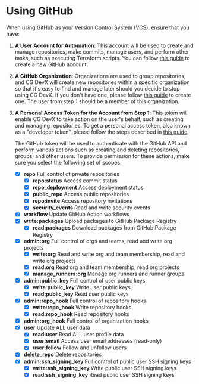 # Using GitHub

When using GitHub as your Version Control System (VCS), ensure that you have:

1. **A User Account for Automation**:
   This account will be used to create and manage repositories, make commits, manage users, and perform other tasks,
   such as executing Terraform scripts. You can
   follow [this guide](https://docs.github.com/en/get-started/signing-up-for-github/signing-up-for-a-new-github-account)
   to create a new GitHub account.

2. **A GitHub Organization**:
   Organizations are used to group repositories, and CG DevX will create new repositories within a specific organization
   so that it's easy to find and manage later should you decide to stop using CG DevX. If you don't have one, please
   follow [this guide](https://docs.github.com/en/organizations/collaborating-with-groups-in-organizations/creating-a-new-organization-from-scratch)
   to create one. The user from step 1 should be a member of this organization.

3. **A Personal Access Token for the Account from Step 1**:
   This token will enable CG DevX to take action on the user's behalf, such as creating and managing repositories. To
   get a personal access token, also known as a "developer token", please follow the steps described
   in [this guide](https://docs.github.com/en/authentication/keeping-your-account-and-data-secure/managing-your-personal-access-tokens#creating-a-fine-grained-personal-access-token).

   The GitHub token will be used to authenticate with the GitHub API and perform various actions such as creating and
   deleting repositories, groups, and other users. To provide permission for these actions, make sure you select the
   following set of scopes:

    - [x] **repo** Full control of private repositories
        - [x] **repo:status** Access commit status
        - [x] **repo_deployment** Access deployment status
        - [x] **public_repo** Access public repositories
        - [x] **repo:invite** Access repository invitations
        - [x] **security_events** Read and write security events
    - [x] **workflow** Update GitHub Action workflows
    - [x] **write:packages** Upload packages to GitHub Package Registry
        - [x] **read:packages** Download packages from GitHub Package Registry
    - [x] **admin:org** Full control of orgs and teams, read and write org projects
        - [x] **write:org** Read and write org and team membership, read and write org projects
        - [x] **read:org** Read org and team membership, read org projects
        - [x] **manage_runners:org** Manage org runners and runner groups
    - [x] **admin:public_key** Full control of user public keys
        - [x] **write:public_key** Write user public keys
        - [x] **read:public_key** Read user public keys
    - [x] **admin:repo_hook** Full control of repository hooks
        - [x] **write:repo_hook** Write repository hooks
        - [x] **read:repo_hook** Read repository hooks
    - [x] **admin:org_hook** Full control of organization hooks
    - [x] **user** Update ALL user data
        - [x] **read:user** Read ALL user profile data
        - [x] **user:email** Access user email addresses (read-only)
        - [x] **user:follow** Follow and unfollow users
    - [x] **delete_repo** Delete repositories
    - [x] **admin:ssh_signing_key** Full control of public user SSH signing keys
        - [x] **write:ssh_signing_key** Write public user SSH signing keys
        - [x] **read:ssh_signing_key** Read public user SSH signing keys
